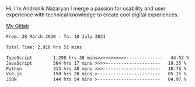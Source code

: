 Hi, I'm Andronik Nazaryan
I merge a passion for usability and user experience with technical knowledge to create cool digital experiences.

[My Gitlab](https://gitlab.com/anridev24)

<!--START_SECTION:waka-->

```txt
From: 28 March 2020 - To: 10 July 2024

Total Time: 2,916 hrs 51 mins

TypeScript        1,298 hrs 38 mins>>>>>>>>>>>--------------   44.52 %
JavaScript        564 hrs 17 mins >>>>>--------------------   19.35 %
Python            313 hrs 48 mins >>>----------------------   10.76 %
Vue.js            150 hrs 20 mins >------------------------   05.15 %
JSON              144 hrs 54 mins >------------------------   04.97 %
```

<!--END_SECTION:waka-->
